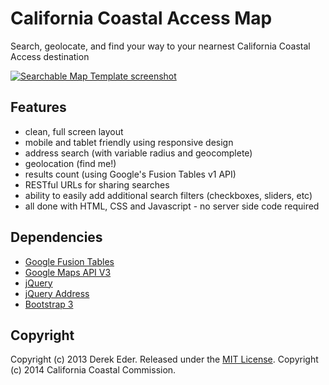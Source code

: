 # California Coastal Access Map
Search, geolocate, and find your way to your nearnest California Coastal Access destination

[![Searchable Map Template screenshot](https://raw.github.com/xachmoreno/ca-coastal-access-map/coastal/images/ca-coastal-access-map-preview.png)](http://xachmoreno.github.io/ca-coastal-access-map/)

## Features

* clean, full screen layout
* mobile and tablet friendly using responsive design
* address search (with variable radius and geocomplete)
* geolocation (find me!)
* results count (using Google's Fusion Tables v1 API)
* RESTful URLs for sharing searches
* ability to easily add additional search filters (checkboxes, sliders, etc)
* all done with HTML, CSS and Javascript - no server side code required
  
## Dependencies

* [Google Fusion Tables](http://www.google.com/fusiontables/Home)
* [Google Maps API V3](https://developers.google.com/maps/documentation/javascript)
* [jQuery](http://jquery.org)
* [jQuery Address](https://github.com/asual/jquery-address)
* [Bootstrap 3](http://twitter.github.com/bootstrap)


## Copyright

Copyright (c) 2013 Derek Eder. Released under the [MIT License](https://github.com/derekeder/FusionTable-Map-Template/blob/master/LICENSE).
Copyright (c) 2014 California Coastal Commission.

